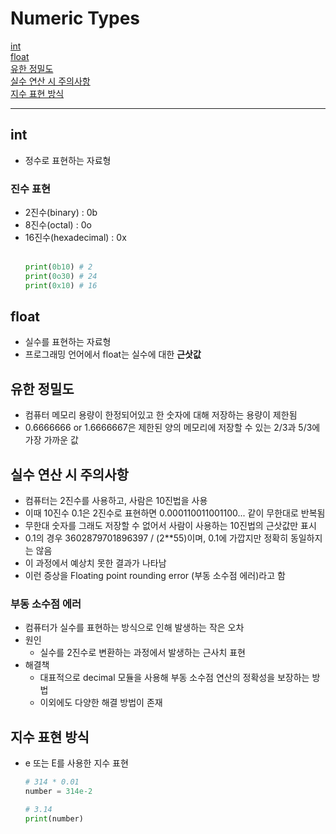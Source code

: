 # Numeric Types

[int](#int)   
[float](#float)   
[유한 정밀도](#유한-정밀도)   
[실수 연산 시 주의사항](#실수-연산-시-주의사항)   
[지수 표현 방식](#지수-표현-방식)   

---
## int
- 정수로 표현하는 자료형

### 진수 표현
- 2진수(binary) : 0b
- 8진수(octal) : 0o
- 16진수(hexadecimal) : 0x   
  <br />
    ```python
    print(0b10) # 2
    print(0o30) # 24
    print(0x10) # 16

## float
- 실수를 표현하는 자료형
- 프로그래밍 언어에서 float는 실수에 대한 **근삿값**

## 유한 정밀도
- 컴퓨터 메모리 용량이 한정되어있고 한 숫자에 대해 저장하는 용량이 제한됨
- 0.6666666 or 1.6666667은 제한된 양의 메모리에 저장할 수 있는 2/3과 5/3에 가장 가까운 값

## 실수 연산 시 주의사항
- 컴퓨터는 2진수를 사용하고, 사람은 10진법을 사용
- 이때 10진수 0.1은 2진수로 표현하면 0.000110011001100... 같이 무한대로 반복됨
- 무한대 숫자를 그래도 저장할 수 없어서 사람이 사용하는 10진법의 근삿값만 표시
- 0.1의 경우 3602879701896397 / (2**55)이며, 0.1에 가깝지만 정확히 동일하지는 않음
- 이 과정에서 예상치 못한 결과가 나타남
- 이런 증상을 Floating point rounding error (부동 소수점 에러)라고 함

### 부동 소수점 에러
- 컴퓨터가 실수를 표현하는 방식으로 인해 발생하는 작은 오차
- 원인
  - 실수를 2진수로 변환하는 과정에서 발생하는 근사치 표현
- 해결책
  - 대표적으로 decimal 모듈을 사용해 부동 소수점 연산의 정확성을 보장하는 방법
  - 이외에도 다양한 해결 방법이 존재

## 지수 표현 방식
- e 또는 E를 사용한 지수 표현
  ```python
  # 314 * 0.01
  number = 314e-2

  # 3.14
  print(number)
  ```